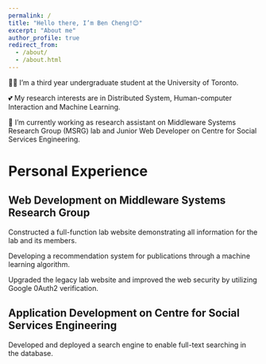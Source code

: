 ```yaml
---
permalink: /
title: "Hello there, I’m Ben Cheng!😊"
excerpt: "About me"
author_profile: true
redirect_from: 
  - /about/
  - /about.html
---
```

👨‍🎓 I’m a third year undergraduate student at the University of Toronto.

💕 My research interests are in Distributed System, Human-computer Interaction and Machine Learning.

🤖 I’m currently working as research assistant on Middleware Systems Research Group (MSRG) lab and Junior Web Developer on Centre for Social Services Engineering.

<!-- 🥰 -->

Personal Experience
======

## Web Development on Middleware Systems Research Group
Constructed a full-function lab website demonstrating all information for the lab and its members.

Developing a recommendation system for publications through a machine learning algorithm.

Upgraded the legacy lab website and improved the web security by utilizing Google 0Auth2 verification.

## Application Development on Centre for Social Services Engineering
Developed and deployed a search engine to enable full-text searching in the database.


